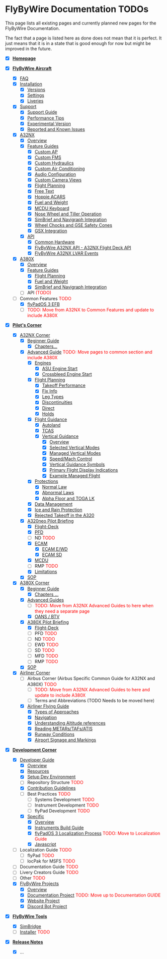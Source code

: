 # FlyByWire Documentation TODOs

This page lists all existing pages and currently planned new pages for the FlyByWire Documentation.

The fact that a page is listed here as done does not mean that it is perfect. It just means that it is in a state that
is good enough for now but might be improved in the future.

- [X] [**Homepage**](index.md)

- [X] [**FlyByWire Aircraft**](aircraft/index.md)
    - [X] [FAQ](aircraft/faq.md)
    - [X] [Installation](aircraft/install/installation.md)
        - [X] [Versions](aircraft/install/installation.md)
        - [X] [Settings](aircraft/install/installation.md)
        - [X] [Liveries](aircraft/install/installation.md)
    - [X] [Support](aircraft/support/index.md)
        - [X] [Support Guide](aircraft/support/index.md)
        - [X] [Performance Tips](aircraft/support/performance-tips.md)
        - [X] [Experimental Version](aircraft/support/exp.md)
        - [X] [Reported and Known Issues](aircraft/support/known-issues/index.md)
    - [X] [A32NX](aircraft/a32nx/index.md)
        - [X] [Overview](aircraft/a32nx/index.md)
        - [X] [Feature Guides](aircraft/a32nx/feature-guides/index.md)
            - [X] [Custom AP](aircraft/a32nx/feature-guides/autopilot-fbw.md)
            - [X] [Custom FMS](aircraft/a32nx/feature-guides/cFMS.md)
            - [X] [Custom Hydraulics](aircraft/a32nx/feature-guides/custom-hydraulics.md)
            - [X] [Custom Air Conditioning](aircraft/a32nx/feature-guides/custom-air-conditioning.md)
            - [X] [Audio Configuration](aircraft/a32nx/feature-guides/audio.md)
            - [X] [Custom Camera Views](aircraft/a32nx/feature-guides/camera-views.md)
            - [X] [Flight Planning](aircraft/a32nx/feature-guides/flight-planning.md)
            - [X] [Free Text](aircraft/a32nx/feature-guides/freetext.md)
            - [X] [Hoppie ACARS](aircraft/a32nx/feature-guides/hoppie.md)
            - [X] [Fuel and Weight](aircraft/a32nx/feature-guides/loading-fuel-weight.md)
            - [X] [MCDU Keyboard](aircraft/a32nx/feature-guides/mcdu-keyboard.md)
            - [X] [Nose Wheel and Tiller Operation](aircraft/a32nx/feature-guides/nw-tiller.md)
            - [X] [SimBrief and Navigraph Integration](aircraft/a32nx/feature-guides/simbrief.md)
            - [X] [Wheel Chocks and GSE Safety Cones](aircraft/a32nx/feature-guides/wheel-chocks-cones.md)
            - [X] [GSX Integration](aircraft/a32nx/feature-guides/gsxintegration/index.md)
        - [X] [API](aircraft/a32nx/a32nx-api/index.md)
            - [X] [Common Hardware](aircraft/a32nx/a32nx-api/hardware.md)
            - [X] [FlyByWire A32NX API - A32NX Flight Deck API](aircraft/a32nx/a32nx-api/a32nx-flightdeck-api.md)
            - [X] [FlyByWire A32NX LVAR Events](aircraft/a32nx/a32nx-api/lvars-events.md)
    - [X] [A380X](aircraft/a380x/index.md)
        - [X] [Overview](aircraft/a380x/index.md)
        - [X] [Feature Guides](aircraft/a380x/feature-guides/index.md)
            - [X] [Flight Planning](aircraft/a380x/feature-guides/flight-planning.md)
            - [X] [Fuel and Weight](aircraft/a380x/feature-guides/loading-fuel-weight.md)
            - [X] [SimBrief and Navigraph Integration](aircraft/a380x/feature-guides/simbrief.md)
        - [ ] API <span style="color: red;">(TODO)</span>
    - [ ] Common Features <span style="color: red;">TODO</span>
        - [X] [flyPadOS 3 EFB](aircraft/common/flypados3/index.md)
        - [ ] <span style="color: red;">TODO: Move from A32NX to Common Features and update to include A380X</span>

- [X] [**Pilot's Corner**](pilots-corner/index.md)
    - [X] [A32NX Corner](pilots-corner/a32nx/index.md)
        - [X] [Beginner Guide](pilots-corner/a32nx/a32nx-beginner-guide/overview.md)
            - [X] [Chapters...](pilots-corner/a32nx/a32nx-beginner-guide/overview.md)
        - [X] [Advanced Guide](pilots-corner/a32nx/a32nx-advanced-guides/overview.md) <span style="color: red;">TODO: Move pages to common section and include A380X</span>
            - [X] [Engines](pilots-corner/a32nx/a32nx-advanced-guides/engines/asu-start.md)
                - [X] [ASU Engine Start](pilots-corner/a32nx/a32nx-advanced-guides/engines/asu-start.md)
                - [X] [Crossbleed Engine Start](pilots-corner/a32nx/a32nx-advanced-guides/engines/crossbleed-start.md)
            - [X] [Flight Planning](pilots-corner/a32nx/a32nx-advanced-guides/flight-planning/overview.md)
                - [X] [Takeoff Performance](pilots-corner/a32nx/a32nx-advanced-guides/flight-planning/takeoff-perf-calc.md)
                - [X] [Fix Info](pilots-corner/a32nx/a32nx-advanced-guides/flight-planning/fixinfo.md)
                - [X] [Leg Types](pilots-corner/a32nx/a32nx-advanced-guides/flight-planning/leg-types.md)
                - [X] [Discontinuities](pilots-corner/a32nx/a32nx-advanced-guides/flight-planning/disco.md)
                - [X] [Direct](pilots-corner/a32nx/a32nx-advanced-guides/flight-planning/direct.md)
                - [X] [Holds](pilots-corner/a32nx/a32nx-advanced-guides/flight-planning/holds.md)
            - [X] [Flight Guidance](pilots-corner/a32nx/a32nx-advanced-guides/flight-guidance/overview.md)
                - [X] [Autoland](pilots-corner/a32nx/a32nx-advanced-guides/flight-guidance/autoland.md)
                - [X] [TCAS](pilots-corner/a32nx/a32nx-advanced-guides/flight-guidance/tcas.md)
                - [X] [Vertical Guidance](pilots-corner/a32nx/a32nx-advanced-guides/flight-guidance/vertical-guidance/overview.md)
                    - [X] [Overview](pilots-corner/a32nx/a32nx-advanced-guides/flight-guidance/vertical-guidance/overview.md)
                    - [X] [Selected Vertical Modes](pilots-corner/a32nx/a32nx-advanced-guides/flight-guidance/vertical-guidance/selected-modes.md)
                    - [X] [Managed Vertical Modes](pilots-corner/a32nx/a32nx-advanced-guides/flight-guidance/vertical-guidance/managed-modes.md)
                    - [X] [Speed/Mach Control](pilots-corner/a32nx/a32nx-advanced-guides/flight-guidance/vertical-guidance/speed-control.md)
                    - [X] [Vertical Guidance Symbols](pilots-corner/a32nx/a32nx-advanced-guides/flight-guidance/vertical-guidance/nd-symbols.md)
                    - [X] [Primary Flight Display Indications](pilots-corner/a32nx/a32nx-advanced-guides/flight-guidance/vertical-guidance/pfd-indications.md)
                    - [X] [Example Managed Flight](pilots-corner/a32nx/a32nx-advanced-guides/flight-guidance/vertical-guidance/example.md)
            - [X] [Protections](pilots-corner/a32nx/a32nx-advanced-guides/protections/overview.md)
                - [X] [Normal Law](pilots-corner/a32nx/a32nx-advanced-guides/protections/overview.md)
                - [X] [Abnormal Laws](pilots-corner/a32nx/a32nx-advanced-guides/protections/abnormallaw.md)
                - [X] [Alpha Floor and TOGA LK](pilots-corner/a32nx/a32nx-advanced-guides/protections/afloor.md)
            - [X] [Data Management](pilots-corner/a32nx/a32nx-advanced-guides/data-management.md)
            - [X] [Ice and Rain Protection](pilots-corner/a32nx/a32nx-advanced-guides/ice-rain-protection.md)
            - [X] [Rejected Takeoff in the A320](pilots-corner/a32nx/a32nx-advanced-guides/rejected-take-off.md)
        - [X] [A320neo Pilot Briefing](pilots-corner/a32nx/a32nx-briefing/index.md)
            - [X] [Flight-Deck](pilots-corner/a32nx/a32nx-briefing/index.md)
            - [X] [PFD](pilots-corner/a32nx/a32nx-briefing/pfd/index.md)
            - [ ] ND <span style="color: red;">TODO</span>
            - [X] [ECAM](pilots-corner/a32nx/a32nx-briefing/ecam/index.md)
                - [X] [ECAM E/WD](pilots-corner/a32nx/a32nx-briefing/ecam/ecam-e-wd.md)
                - [X] [ECAM SD](pilots-corner/a32nx/a32nx-briefing/ecam/sd/index.md)
            - [X] [MCDU](pilots-corner/a32nx/a32nx-briefing/mcdu/index.md)
            - [ ] RMP <span style="color: red;">TODO</span>
            - [X] [Limitations](pilots-corner/a32nx/a32nx-briefing/limitations.md)
        - [X] [SOP](pilots-corner/a32nx/a32nx-sop.md)
    - [X] [A380X Corner](pilots-corner/a380x/index.md)
        - [X] [Beginner Guide](pilots-corner/a380x/a380x-beginner-guide/overview.md)
            - [X] [Chapters ...](pilots-corner/a380x/a380x-beginner-guide/overview.md)
        - [X] [Advanced Guides](pilots-corner/a380x/a380x-advanced-guides/overview.md)
            - [ ] <span style="color: red;">TODO: Move from A32NX Advanced Guides to here when they need a separate page</span>
            - [X] [OANS / BTV](pilots-corner/a380x/a380x-advanced-guides/oans-btv.md)
        - [X] [A380X Pilot Briefing](pilots-corner/a380x/a380x-briefing/index.md)
            - [X] [Flight-Deck](pilots-corner/a380x/a380x-briefing/flight-deck/index.md)
            - [ ] PFD <span style="color: red;">TODO</span>
            - [ ] ND <span style="color: red;">TODO</span>
            - [ ] EWD <span style="color: red;">TODO</span>
            - [ ] SD <span style="color: red;">TODO</span>
            - [ ] MFD <span style="color: red;">TODO</span>
            - [ ] RMP <span style="color: red;">TODO</span>
        - [X] [SOP](pilots-corner/a380x/a380x-sop.md)
    - [X] [Airliner Corner](pilots-corner/airliner/index.md)
        - [ ] Airbus Corner (Airbus Specific Common Guide for A32NX and A380X) <span style="color: red;">TODO</span>
            - [ ] <span style="color: red;">TODO: Move from A32NX Advanced Guides to here and update to include A380X</span>
            - [ ] Terms and Abbreviations (TODO Needs to be moved here)
        - [X] [Airliner Flying Guide](pilots-corner/airliner/airliner-flying-guide/overview.md)
            - [X] [Types of Approaches](pilots-corner/airliner/airliner-flying-guide/approaches.md)
            - [X] [Navigation](pilots-corner/airliner/airliner-flying-guide/navigation.md)
            - [X] [Understanding Altitude references](pilots-corner/airliner/airliner-flying-guide/altitude-refs.md)
            - [X] [Reading METARs/TAFs/ATIS](pilots-corner/airliner/airliner-flying-guide/weather.md)
            - [X] [Runway Conditions](pilots-corner/airliner/airliner-flying-guide/runway-conditions.md)
            - [X] [Airport Signage and Markings](pilots-corner/airliner/airliner-flying-guide/airport-signage.md)

- [X] [**Development Corner**](dev-corner/index.md)
    - [X] [Developer Guide](dev-corner/dev-guide/index.md)
        - [X] [Overview](dev-corner/dev-guide/index.md)
        - [X] [Resources](dev-corner/dev-guide/resources.md)
        - [X] [Setup Dev Environment](dev-corner/dev-guide/setup-environment.md)
        - [ ] Repository Structure <span style="color: red;">TODO</span>
        - [X] [Contribution Guidelines](dev-corner/dev-guide/contribute.md)
        - [ ] Best Practices <span style="color: red;">TODO</span>
            - [ ] Systems Development <span style="color: red;">TODO</span>
            - [ ] Instrument Development <span style="color: red;">TODO</span>
            - [ ] flyPad Development <span style="color: red;">TODO</span>
        - [X] [Specific](dev-corner/dev-guide/specific/index.md)
            - [X] [Overview](dev-corner/dev-guide/specific/index.md)
            - [X] [Instruments Build Guide](dev-corner/dev-guide/specific/instruments.md)
            - [X] [flyPadOS 3 Localization Process](dev-corner/dev-guide/specific/flypad-translations.md) <span style="color: red;">TODO: Move to Localization Guide</span>
            - [X] [Javascript](dev-corner/dev-guide/specific/javascript.md)
    - [ ] Localization Guide <span style="color: red;">TODO</span>
        - [ ] flyPad <span style="color: red;">TODO</span>
        - [ ] locPak for MSFS <span style="color: red;">TODO</span>
    - [ ] Documentation Guide <span style="color: red;">TODO</span>
    - [ ] Livery Creators Guide <span style="color: red;">TODO</span>
    - [ ] Other <span style="color: red;">TODO</span>
    - [X] [FlyByWire Projects](dev-corner/development-projects/index.md)
        - [X] [Overview](dev-corner/development-projects/index.md)
        - [X] [Documentation Project](dev-corner/development-projects/documentation-project/documentation.md) <span style="color: red;">TODO: Move up to Documentation GUIDE</span>
        - [X] [Website Project](dev-corner/development-projects/website.md)
        - [X] [Discord Bot Project](dev-corner/development-projects/discord-bot.md)

- [X] [**FlyByWire Tools**](tools/index.md)
    - [X] [SimBridge](tools/simbridge/index.md)
    - [ ] [Installer](tools/installer/index.md) <span style="color: red;">TODO</span>

- [X] [**Release Notes**](release-notes/index.md)
    - [X] ...

